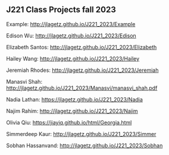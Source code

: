 ## J221 Class Projects fall 2023

Example: http://jlagetz.github.io/J221_2023/Example

Edison Wu: http://jlagetz.github.io/J221_2023/Edison

Elizabeth Santos: http://jlagetz.github.io/J221_2023/Elizabeth

Hailey Wang: http://jlagetz.github.io/J221_2023/Hailey

Jeremiah Rhodes: http://jlagetz.github.io/J221_2023/Jeremiah

Manasvi Shah: http://jlagetz.github.io/J221_2023/Manasvi/manasvi_shah.pdf

Nadia Lathan: https://jlagetz.github.io/J221_2023/Nadia

Najim Rahim: http://jlagetz.github.io/J221_2023/Najim

Olivia Qiu: https://jiayiq.github.io/html/Georgia.html

Simmerdeep Kaur: http://jlagetz.github.io/J221_2023/Simmer

Sobhan Hassanvand: http://jlagetz.github.io/J221_2023/Sobhan
